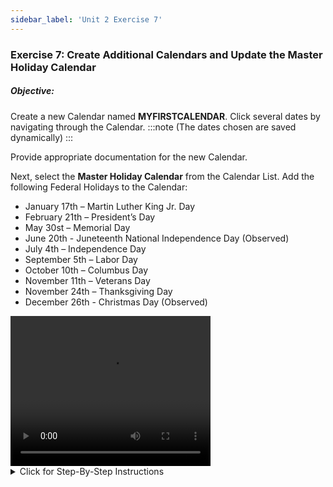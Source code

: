 ```yaml
---
sidebar_label: 'Unit 2 Exercise 7'
---
```


### Exercise 7: Create Additional Calendars and Update the Master Holiday Calendar

##### Objective:

Create a new Calendar named **MYFIRSTCALENDAR**. Click several dates by navigating through the Calendar. 
:::note
(The dates chosen are saved dynamically)
:::

Provide appropriate documentation for the new Calendar.

Next, select the **Master Holiday Calendar** from the Calendar List. Add the following Federal Holidays to the Calendar:

  *	January 17th – Martin Luther King Jr. Day
  *	February 21th – President’s Day
  *	May 30st – Memorial Day
  * June 20th - Juneteenth National Independence Day (Observed)
  *	July 4th – Independence Day
  *	September 5th – Labor Day
  *	October 10th – Columbus Day
  *	November 11th – Veterans Day
  *	November 24th – Thanksgiving Day
  * December 26th - Christmas Day (Observed)


<div>
<video width="320" height="240" controls>
  <source src="videobasic/U2E7.mp4" type="video/mp4"></source>
Your browser does not support the video tag.
</video>
</div>

<details>

<summary>Click for Step-By-Step Instructions</summary>

1.	Click on **Calendars** from the **Navigation Panel**.
2.	Click the **Add** Button.
3.	Type **MyFirstCalendar** in the **Name** field.
4.	Enter **Documentation** like: **This is a test Calendar**.
5.	Click the **Save** Button.
6.	Click several dates in the **Calendar**.
:::note
The dates are saved dynamically
:::
7.	Click the **right arrow** by the **Month** right above the Calendar to go to the next months.
8.	Click the **up** arrow by the **Year** right above the Calendar to move to the next year.
9.	Select **Master Holiday** from the **Calendar List**.
10.	Click the following dates in the Calendar to set up the current year Federal Holidays, then close the **Calendars** tab:

  *	January 17th – Martin Luther King Jr. Day
  *	February 21th – President’s Day
  *	May 30st – Memorial Day
  * June 20th - Juneteenth National Independence Day (Observed)
  *	July 4th – Independence Day
  *	September 5th – Labor Day
  *	October 10th – Columbus Day
  *	November 11th – Veterans Day
  *	November 24th – Thanksgiving Day
  * December 26th - Christmas Day (Observed)

</details>
